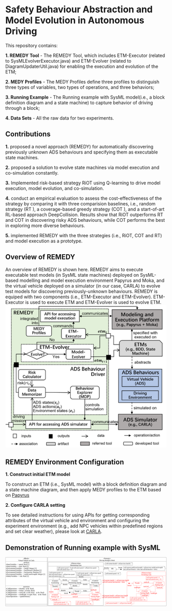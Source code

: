 # Safety Behaviour Abstraction and Model Evolution in Autonomous Driving

This repository contains:

**1. REMEDY Tool** -  The REMEDY Tool, which includes ETM-Executor (related to SysMLEvolverExecutor.java)  and ETM-Evolver (related to DiagramUpdaterUtil.java) for enabling the execution and evolution of the ETM;

**2. MEDY Profiles** - The MEDY Profiles define three profiles to distinguish three types of variables, two types of operations, and three behaviors;

**3. Running Example** - The Running example with SysML model(i.e., a block definition diagram and a state machine) to capture behavior of driving through a block;

**4. Data Sets** - All the raw data for two experiments.

## Contributions ##
**1.** proposed a novel approach (REMEDY) for automatically discovering previously unknown ADS behaviours and specifying them as executable state machines.

**2.** proposed a solution to evolve state machines via model execution and co-simulation constantly.

**3.** Implemented risk-based strategy RiOT using Q-learning to drive model execution, model evolution, and co-simulation.

**4.** conduct an empirical evaluation to assess the cost-effectiveness of the strategy by comparing it with three comparision baselines, i.e., random strategy
(RT ), a coverage-based greedy strategy (COT ), and a start-of-art RL-based approach DeepCollision. Results show
that RiOT outperforms RT and COT in discovering risky ADS behaviours, while COT performs the best in exploring more diverse behaviours.

**5.** implemented REMEDY with the three strategies (i.e., RiOT, COT and RT) and model execution as a prototype.

## Overview of REMEDY ##
An overview of REMEDY is shown here. REMEDY aims to execute executable test models (in SysML state machines) deployed on SysML-based modelling and model execution environment Papyrus and
Moka, and the virtual vehicle deployed on a simulator (in our case, CARLA) to evolve test models for discovering previously-unknown behaviours. REMEDY is equiped with two components (i.e., ETM-Executor
and ETM-Evolver). ETM-Executor is used to execute ETM and ETM-Evolver is used to evolve ETM.
![image](https://github.com/ABCRepository/Repository/blob/main/Overview%20of%20REMEDY/overview%20of%20framework1.png)

## REMEDY Environment Configuration ##
**1. Construct initial ETM model**

To construct an ETM (i.e., SysML model) with a block definition diagram and a state machine diagram, and then apply MEDY profiles to the ETM based on [Papyrus](https://projects.eclipse.org/projects/modeling.mdt.papyrus)

**2. Configure CARLA setting**

To see detailed instructions for using APIs for getting corresponding attributes of the virtual vehicle and environment and configuring the experiment environment (e.g., add NPC vehicles within predefined regions and set clear weather), please look at [CARLA](https://carla.readthedocs.io/en/latest/python_api).

## Demonstration of Running example with SysML ##
![image](https://github.com/ABCRepository/Repository/blob/main/Running%20example%20SysML%20model/running%20example.png)

